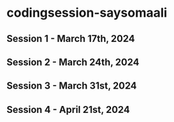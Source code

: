 # codingsession-saysomaali

## Session 1 - March 17th, 2024

## Session 2 - March 24th, 2024

## Session 3 - March 31st, 2024

## Session 4 - April 21st, 2024
